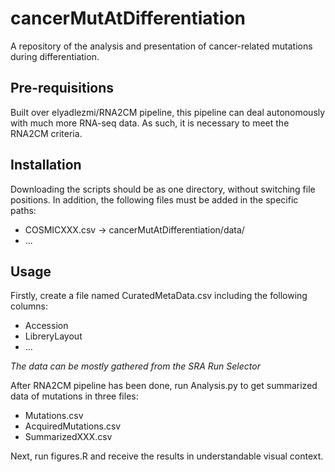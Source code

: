 # cancerMutAtDifferentiation

A repository of the analysis and presentation of cancer-related mutations during differentiation.


## Pre-requisitions
Built over elyadlezmi/RNA2CM pipeline, this pipeline can deal autonomously with much more RNA-seq data.
As such, it is necessary to meet the RNA2CM criteria.

## Installation
Downloading the scripts should be as one directory, without switching file positions.
In addition, the following files must be added in the specific paths:
 - COSMICXXX.csv -> cancerMutAtDifferentiation/data/
 - ...

## Usage
Firstly, create a file named CuratedMetaData.csv including the following columns:
 - Accession
 - LibreryLayout
 - ...

*The data can be mostly gathered from the SRA Run Selector*

After RNA2CM pipeline has been done, run Analysis.py to get summarized data of mutations in three files:
 - Mutations.csv
 - AcquiredMutations.csv
 - SummarizedXXX.csv

Next, run figures.R and receive the results in understandable visual context.

